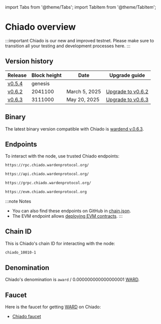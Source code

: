 ﻿---
sidebar_position: 1
---

import Tabs from '@theme/Tabs';
import TabItem from '@theme/TabItem';

# Chiado overview

:::important
Chiado is our new and improved testnet. Please make sure to transition all your testing and development processes here.
:::

## Version history

| Release                                                                         | Block height         | Date          | Upgrade guide                        |
| ------------------------------------------------------------------------------- | -------------------- | ------------- | ------------------------------------ |
| [v0.5.4](https://github.com/warden-protocol/wardenprotocol/releases/tag/v0.5.4) | genesis              |               |                                      |
| [v0.6.2](https://github.com/warden-protocol/wardenprotocol/releases/tag/v0.6.2) | 2041100              | March 5, 2025 | [Upgrade to v0.6.2](upgrade/v0.6.2)  |
| [v0.6.3](https://github.com/warden-protocol/wardenprotocol/releases/tag/v0.6.3) | 3111000              | May 20, 2025  | [Upgrade to v0.6.3](upgrade/v0.6.3)  |

## Binary

The latest binary version compatible with Chiado is [wardend v.0.6.3](https://github.com/warden-protocol/wardenprotocol/releases/tag/v0.6.3).


## Endpoints

To interact with the node, use trusted Chiado endpoints:

```bash title="RPC"
https://rpc.chiado.wardenprotocol.org/
```

```bash title="REST"
https://api.chiado.wardenprotocol.org/
```

```bash title="gRPC"
https://grpc.chiado.wardenprotocol.org/
```

```bash title="EVM"
https://evm.chiado.wardenprotocol.org
```

:::note Notes
- You can also find these endpoints on GitHub in [chain.json](https://github.com/warden-protocol/networks/tree/main/testnets/chiado/chain.json).
- The EVM endpoint allows [deploying EVM contracts](/build-an-app/deploy-smart-contracts-on-warden/deploy-an-evm-contract).
:::

## Chain ID

This is Chiado's chain ID for interacting with the node:

```bash
chiado_10010-1
```

## Denomination

Chiado's denomination is `award` / 0.000000000000000001 [WARD](/tokens/ward-token/ward).

## Faucet

Here is the faucet for getting [WARD](https://docs.wardenprotocol.org/tokens/ward) on Chiado:

- [Chiado faucet](https://faucet.chiado.wardenprotocol.org/)
